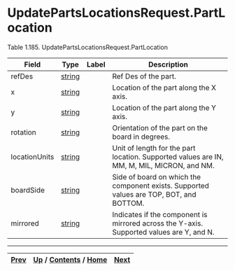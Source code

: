 
# UpdatePartsLocationsRequest.PartLocation

Table 1.185. UpdatePartsLocationsRequest.PartLocation

Field| Type| Label| Description  
---|---|---|---  
refDes| [string](ch01s11.md "gRPC Scalar Value Types")|  | Ref Des of the part.  
x| [string](ch01s11.md "gRPC Scalar Value Types")|  | Location of the part along the X axis.  
y| [string](ch01s11.md "gRPC Scalar Value Types")|  | Location of the part along the Y axis.  
rotation| [string](ch01s11.md "gRPC Scalar Value Types")|  | Orientation of the part on the board in degrees.  
locationUnits| [string](ch01s11.md "gRPC Scalar Value Types")|  | Unit of length for the part location. Supported values are IN, MM, M, MIL, MICRON, and NM.  
boardSide| [string](ch01s11.md "gRPC Scalar Value Types")|  | Side of board on which the component exists. Supported values are TOP, BOT, and BOTTOM.  
mirrored| [string](ch01s11.md "gRPC Scalar Value Types")|  | Indicates if the component is mirrored across the Y-axis. Supported values are Y, and N.  
  
  

* * *

[Prev](ch01s08s12.md) | [Up](ch01s08s12.md) / [Contents](index.md) / [Home](../../index.htm)|  [Next](ch01s08s12s03.md)  
---|---|---

